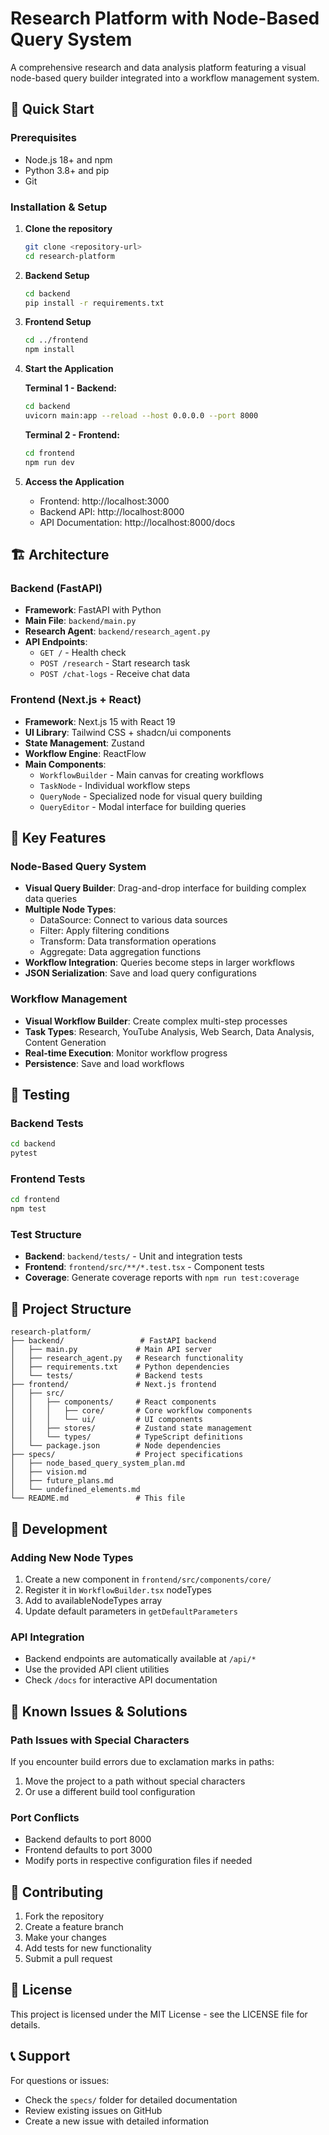 # Research Platform with Node-Based Query System

A comprehensive research and data analysis platform featuring a visual node-based query builder integrated into a workflow management system.

## 🚀 Quick Start

### Prerequisites
- Node.js 18+ and npm
- Python 3.8+ and pip
- Git

### Installation & Setup

1. **Clone the repository**
   ```bash
   git clone <repository-url>
   cd research-platform
   ```

2. **Backend Setup**
   ```bash
   cd backend
   pip install -r requirements.txt
   ```

3. **Frontend Setup**
   ```bash
   cd ../frontend
   npm install
   ```

4. **Start the Application**

   **Terminal 1 - Backend:**
   ```bash
   cd backend
   uvicorn main:app --reload --host 0.0.0.0 --port 8000
   ```

   **Terminal 2 - Frontend:**
   ```bash
   cd frontend
   npm run dev
   ```

5. **Access the Application**
   - Frontend: http://localhost:3000
   - Backend API: http://localhost:8000
   - API Documentation: http://localhost:8000/docs

## 🏗️ Architecture

### Backend (FastAPI)
- **Framework**: FastAPI with Python
- **Main File**: `backend/main.py`
- **Research Agent**: `backend/research_agent.py`
- **API Endpoints**:
  - `GET /` - Health check
  - `POST /research` - Start research task
  - `POST /chat-logs` - Receive chat data

### Frontend (Next.js + React)
- **Framework**: Next.js 15 with React 19
- **UI Library**: Tailwind CSS + shadcn/ui components
- **State Management**: Zustand
- **Workflow Engine**: ReactFlow
- **Main Components**:
  - `WorkflowBuilder` - Main canvas for creating workflows
  - `TaskNode` - Individual workflow steps
  - `QueryNode` - Specialized node for visual query building
  - `QueryEditor` - Modal interface for building queries

## 🎯 Key Features

### Node-Based Query System
- **Visual Query Builder**: Drag-and-drop interface for building complex data queries
- **Multiple Node Types**:
  - DataSource: Connect to various data sources
  - Filter: Apply filtering conditions
  - Transform: Data transformation operations
  - Aggregate: Data aggregation functions
- **Workflow Integration**: Queries become steps in larger workflows
- **JSON Serialization**: Save and load query configurations

### Workflow Management
- **Visual Workflow Builder**: Create complex multi-step processes
- **Task Types**: Research, YouTube Analysis, Web Search, Data Analysis, Content Generation
- **Real-time Execution**: Monitor workflow progress
- **Persistence**: Save and load workflows

## 🧪 Testing

### Backend Tests
```bash
cd backend
pytest
```

### Frontend Tests
```bash
cd frontend
npm test
```

### Test Structure
- **Backend**: `backend/tests/` - Unit and integration tests
- **Frontend**: `frontend/src/**/*.test.tsx` - Component tests
- **Coverage**: Generate coverage reports with `npm run test:coverage`

## 📁 Project Structure

```
research-platform/
├── backend/                 # FastAPI backend
│   ├── main.py             # Main API server
│   ├── research_agent.py   # Research functionality
│   ├── requirements.txt    # Python dependencies
│   └── tests/              # Backend tests
├── frontend/               # Next.js frontend
│   ├── src/
│   │   ├── components/     # React components
│   │   │   ├── core/       # Core workflow components
│   │   │   └── ui/         # UI components
│   │   ├── stores/         # Zustand state management
│   │   └── types/          # TypeScript definitions
│   └── package.json        # Node dependencies
├── specs/                  # Project specifications
│   ├── node_based_query_system_plan.md
│   ├── vision.md
│   ├── future_plans.md
│   └── undefined_elements.md
└── README.md               # This file
```

## 🔧 Development

### Adding New Node Types
1. Create a new component in `frontend/src/components/core/`
2. Register it in `WorkflowBuilder.tsx` nodeTypes
3. Add to availableNodeTypes array
4. Update default parameters in `getDefaultParameters`

### API Integration
- Backend endpoints are automatically available at `/api/*`
- Use the provided API client utilities
- Check `/docs` for interactive API documentation

## 🚨 Known Issues & Solutions

### Path Issues with Special Characters
If you encounter build errors due to exclamation marks in paths:
1. Move the project to a path without special characters
2. Or use a different build tool configuration

### Port Conflicts
- Backend defaults to port 8000
- Frontend defaults to port 3000
- Modify ports in respective configuration files if needed

## 🤝 Contributing

1. Fork the repository
2. Create a feature branch
3. Make your changes
4. Add tests for new functionality
5. Submit a pull request

## 📄 License

This project is licensed under the MIT License - see the LICENSE file for details.

## 📞 Support

For questions or issues:
- Check the `specs/` folder for detailed documentation
- Review existing issues on GitHub
- Create a new issue with detailed information